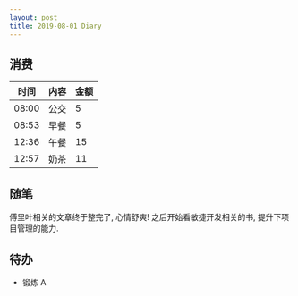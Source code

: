 ```yaml
---
layout: post
title: 2019-08-01 Diary
---
```


## 消费

| 时间 | 内容 | 金额 |
| - | - | - |
| 08:00 | 公交 | 5 |
| 08:53 | 早餐 | 5 |
| 12:36 | 午餐 | 15 |
| 12:57 | 奶茶 | 11 |

## 随笔

傅里叶相关的文章终于整完了, 心情舒爽! 之后开始看敏捷开发相关的书, 提升下项目管理的能力.

## 待办

- 锻炼 A
